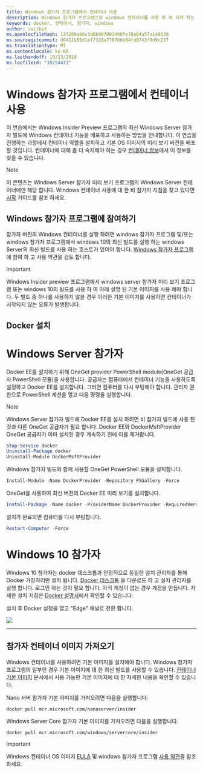 ```yaml
---
title: Windows 참가자 프로그램에서 컨테이너 사용
description: Windows 참가자 프로그램으로 windows 컨테이너를 사용 하 여 시작 하는 방법 알아보기
keywords: docker, 컨테이너, 참가자, windows
author: cwilhit
ms.openlocfilehash: 137209a66c3d0b907003498fe78a04a57a140130
ms.sourcegitcommit: d0411b05d1ef7328a770766b84fd0743f9d9c237
ms.translationtype: MT
ms.contentlocale: ko-KR
ms.lasthandoff: 10/23/2019
ms.locfileid: "10254411"
---
```

# <a name="use-containers-with-the-windows-insider-program"></a>Windows 참가자 프로그램에서 컨테이너 사용

이 연습에서는 Windows Insider Preview 프로그램의 최신 Windows Server 참가자 빌드에 Windows 컨테이너 기능을 배포하고 사용하는 방법을 안내합니다. 이 연습을 진행하는 과정에서 컨테이너 역할을 설치하고 기본 OS 이미지의 미리 보기 버전을 배포할 것입니다. 컨테이너에 대해 좀 더 숙지해야 하는 경우 [컨테이너 정보](../about/index.md)에서 이 정보를 찾을 수 있습니다.

> [!NOTE]
> 이 콘텐츠는 Windows Server 참가자 미리 보기 프로그램의 Windows Server 컨테이너에만 해당 합니다. Windows 컨테이너 사용에 대 한 비 참가자 지침을 찾고 있다면 [시작](../quick-start/set-up-environment.md) 가이드를 참조 하세요.

## <a name="join-the-windows-insider-program"></a>Windows 참가자 프로그램에 참여하기

참가자 버전의 Windows 컨테이너를 실행 하려면 windows 참가자 프로그램 및/또는 windows 참가자 프로그램에서 windows 10의 최신 빌드를 실행 하는 windows Server의 최신 빌드를 사용 하는 호스트가 있어야 합니다. [Windows 참가자 프로그램](https://insider.windows.com/GettingStarted) 에 참여 하 고 사용 약관을 검토 합니다.

> [!IMPORTANT]
> Windows Insider preview 프로그램에서 windows server 참가자 미리 보기 프로그램 또는 windows 10의 빌드를 사용 하 여 아래 설명 된 기본 이미지를 사용 해야 합니다. 두 빌드 중 하나를 사용하지 않을 경우 이러한 기본 이미지를 사용하면 컨테이너가 시작되지 않는 오류가 발생합니다.

## <a name="install-docker"></a>Docker 설치

<!-- start tab view -->
# [<a name="windows-server-insider"></a>Windows Server 참가자](#tab/Windows-Server-Insider)

Docker EE를 설치하기 위해 OneGet provider PowerShell module(OneGet 공급자 PowerShell 모듈)을 사용합니다. 공급자는 컴퓨터에서 컨테이너 기능을 사용하도록 설정하고 Docker EE를 설치합니다. 그러면 컴퓨터를 다시 부팅해야 합니다. 관리자 권한으로 PowerShell 세션을 열고 다음 명령을 실행합니다.

> [!NOTE]
> Windows Server 참가자 빌드에 Docker EE를 설치 하려면 비 참가자 빌드에 사용 된 것과 다른 OneGet 공급자가 필요 합니다. Docker EE와 DockerMsftProvider OneGet 공급자가 이미 설치된 경우 계속하기 전에 이를 제거합니다.

```powershell
Stop-Service docker
Uninstall-Package docker
Uninstall-Module DockerMsftProvider
```

Windows 참가자 빌드와 함께 사용할 OneGet PowerShell 모듈을 설치합니다.

```powershell
Install-Module -Name DockerProvider -Repository PSGallery -Force
```

OneGet을 사용하여 최신 버전의 Docker EE 미리 보기를 설치합니다.

```powershell
Install-Package -Name docker -ProviderName DockerProvider -RequiredVersion Preview
```

설치가 완료되면 컴퓨터를 다시 부팅합니다.

```powershell
Restart-Computer -Force
```

# [<a name="windows-10-insider"></a>Windows 10 참가자](#tab/Windows-10-Insider)

Windows 10 참가자는 docker 데스크톱과 안정적으로 동일한 설치 관리자를 통해 Docker 가장자리만 설치 됩니다. [Docker 데스크톱](https://store.docker.com/editions/community/docker-ce-desktop-windows) 을 다운로드 하 고 설치 관리자를 실행 합니다. 로그인 하는 것이 필요 합니다. 아직 계정이 없는 경우 계정을 만듭니다. 자세한 설치 지침은 [Docker 설명서](https://docs.docker.com/docker-for-windows/install)에서 확인할 수 있습니다.

설치 후 Docker 설정을 열고 "Edge" 채널로 전환 합니다.

![](./media/docker-edge-instruction.png)

---
<!-- stop tab view -->

## <a name="pull-an-insider-container-image"></a>참가자 컨테이너 이미지 가져오기

Windows 컨테이너를 사용하려면 기본 이미지를 설치해야 합니다. Windows 참가자 프로그램의 일부인 경우 기본 이미지에 대 한 최신 빌드를 사용할 수 있습니다. [컨테이너 기본 이미지](../manage-containers/container-base-images.md) 문서에서 사용 가능한 기본 이미지에 대 한 자세한 내용을 확인할 수 있습니다.

Nano 서버 참가자 기본 이미지를 가져오려면 다음을 실행합니다.

```console
docker pull mcr.microsoft.com/nanoserver/insider
```

Windows Server Core 참가자 기본 이미지를 가져오려면 다음을 실행합니다.

```console
docker pull mcr.microsoft.com/windows/servercore/insider
```

> [!IMPORTANT]
> Windows 컨테이너 OS 이미지 [EULA](../images-eula.md ) 및 windows 참가자 프로그램 [사용 약관](https://www.microsoft.com/software-download/windowsinsiderpreviewserver)을 참조 하세요.
